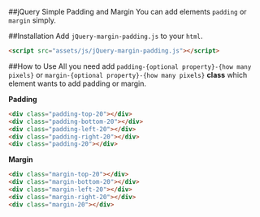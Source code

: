 ##jQuery Simple Padding and Margin
You can add elements `padding` or `margin` simply.

##Installation
Add `jQuery-margin-padding.js` to your `html`.
```html
<script src="assets/js/jQuery-margin-padding.js"></script>
```

##How to Use
 All you need add `padding-{optional property}-{how many pixels}` or `margin-{optional property}-{how many pixels}` **class** which element wants to add padding or margin.
 
**Padding**
```html
<div class="padding-top-20"></div>
<div class="padding-bottom-20"></div>
<div class="padding-left-20"></div>
<div class="padding-right-20"></div>
<div class="padding-20"></div>
```

**Margin**
```html
<div class="margin-top-20"></div>
<div class="margin-bottom-20"></div>
<div class="margin-left-20"></div>
<div class="margin-right-20"></div>
<div class="margin-20"></div>
```
